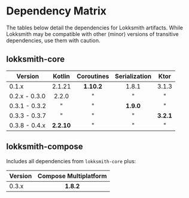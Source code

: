 # Dependency Matrix

The tables below detail the dependencies for Lokksmith artifacts. While Lokksmith may be compatible
with other (minor) versions of transitive dependencies, use them with caution.

## lokksmith-core

| Version       |   Kotlin   | Coroutines | Serialization |   Ktor    |
|---------------|:----------:|:----------:|:-------------:|:---------:|
| 0.1.x         |   2.1.21   | **1.10.2** |     1.8.1     |   3.1.3   |
| 0.2.x - 0.3.0 |   2.2.0    |     "      |       "       |     "     |
| 0.3.1 - 0.3.2 |     "      |     "      |   **1.9.0**   |     "     |
| 0.3.3 - 0.3.7 |     "      |     "      |       "       | **3.2.1** |
| 0.3.8 - 0.4.x | **2.2.10** |     "      |       "       |     "     |

## lokksmith-compose

Includes all dependencies from `lokksmith-core` plus:

| Version | Compose Multiplatform |
|---------|:---------------------:| 
| 0.3.x   |       **1.8.2**       | 
